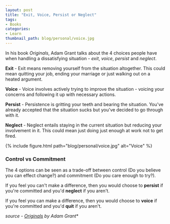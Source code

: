 ```yaml
---
layout: post
title: "Exit, Voice, Persist or Neglect"
tags:
- Books
categories:
- Learn
thumbnail_path: blog/personal/voice.jpg
---
```


In his book *Originals*, Adam Grant talks about the 4 choices people have when handling a dissatisfying situation - *exit*, *voice*, *persist* and *neglect*.

**Exit** - Exit means removing yourself from the situation altogether. This could mean quitting your job, ending your marriage or just walking out on a heated argument.

**Voice** - Voice involves actively trying to improve the situation - voicing your concerns and following it up with necessary actions.

**Persist** - Persistence is gritting your teeth and bearing the situation. You've already accepted that the situation sucks but you've decided to go through with it.

**Neglect** - Neglect entails staying in the current situation but reducing your involvement in it. This could mean just doing just enough at work not to get fired.

{% include figure.html path="blog/personal/voice.jpg" alt="Voice" %}

### Control vs Commitment

The 4 options can be seen as a trade-off between control (Do you believe you can effect change?) and commitment (Do you care enough to try?).

If you feel you can't make a difference, then you would choose to **persist** if you're committed and you'd **neglect** if you aren't.

If you feel you can make a difference, then you would choose to **voice** if you're committed and you'd **quit** if you aren't.

*source - [Originals](https://www.amazon.com/Originals-How-Non-Conformists-Move-World/dp/0525429565) by Adam Grant**